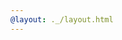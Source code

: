 ```yaml
---
@layout: ._/layout.html
---
```

<!-- @include 2025/09/fl-AURA-da.md      @layout: ._/article.html -->
<!-- @include 2020/10/midnight-burger.md @layout: ._/article.html -->
<!-- @include 2008/09/pragmatic-thinking-and-learning.md @layout: ._/article.html -->
